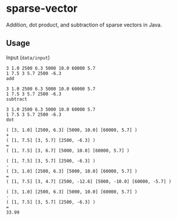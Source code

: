 # sparse-vector
Addition, dot product, and subtraction of sparse vectors in Java.
## Usage
Input (`data/input`)
```
3 1.0 2500 6.3 5000 10.0 60000 5.7
1 7.5 3 5.7 2500 -6.3
add

3 1.0 2500 6.3 5000 10.0 60000 5.7
1 7.5 3 5.7 2500 -6.3
subtract

3 1.0 2500 6.3 5000 10.0 60000 5.7
1 7.5 3 5.7 2500 -6.3
dot
```
```
( [3, 1.0] [2500, 6.3] [5000, 10.0] [60000, 5.7] )
+
( [1, 7.5] [3, 5.7] [2500, -6.3] )
=
( [1, 7.5] [3, 6.7] [5000, 10.0] [60000, 5.7] )

( [1, 7.5] [3, 5.7] [2500, -6.3] )
-
( [3, 1.0] [2500, 6.3] [5000, 10.0] [60000, 5.7] )
=
( [1, 7.5] [3, 4.7] [2500, -12.6] [5000, -10.0] [60000, -5.7] )

( [3, 1.0] [2500, 6.3] [5000, 10.0] [60000, 5.7] )
·
( [1, 7.5] [3, 5.7] [2500, -6.3] )
=
33.99

```
